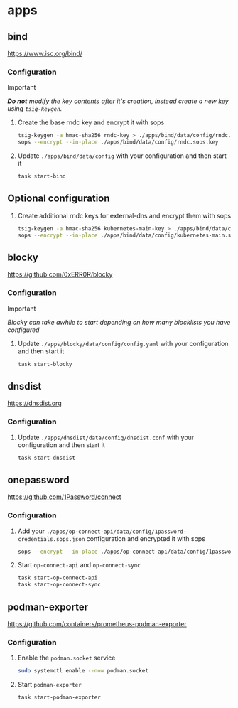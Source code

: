 # apps

## bind

https://www.isc.org/bind/

### Configuration

> [!IMPORTANT]
> _**Do not** modify the key contents after it's creation, instead create a new key using `tsig-keygen`._

1. Create the base rndc key and encrypt it with sops

    ```sh
    tsig-keygen -a hmac-sha256 rndc-key > ./apps/bind/data/config/rndc.sops.key
    sops --encrypt --in-place ./apps/bind/data/config/rndc.sops.key
    ```

2. Update `./apps/bind/data/config` with your configuration and then start it

    ```sh
    task start-bind
    ```

## Optional configuration

1. Create additional rndc keys for external-dns and encrypt them with sops

    ```sh
    tsig-keygen -a hmac-sha256 kubernetes-main-key > ./apps/bind/data/config/kubernetes-main.sops.key
    sops --encrypt --in-place ./apps/bind/data/config/kubernetes-main.sops.key
    ```

## blocky

https://github.com/0xERR0R/blocky

### Configuration

> [!IMPORTANT]
> _Blocky can take awhile to start depending on how many blocklists you have configured_

1. Update `./apps/blocky/data/config/config.yaml` with your configuration and then start it

    ```sh
    task start-blocky
    ```

## dnsdist

https://dnsdist.org

### Configuration

1. Update `./apps/dnsdist/data/config/dnsdist.conf` with your configuration and then start it

    ```sh
    task start-dnsdist
    ```

## onepassword

https://github.com/1Password/connect

### Configuration

1. Add your `./apps/op-connect-api/data/config/1password-credentials.sops.json` configuration and encrypted it with sops

    ```sh
    sops --encrypt --in-place ./apps/op-connect-api/data/config/1password-credentials.sops.json
    ```

2. Start `op-connect-api` and `op-connect-sync`

    ```sh
    task start-op-connect-api
    task start-op-connect-sync
    ```

## podman-exporter

https://github.com/containers/prometheus-podman-exporter

### Configuration

1. Enable the `podman.socket` service

    ```sh
    sudo systemctl enable --now podman.socket
    ```

2. Start `podman-exporter`

    ```sh
    task start-podman-exporter
    ```
